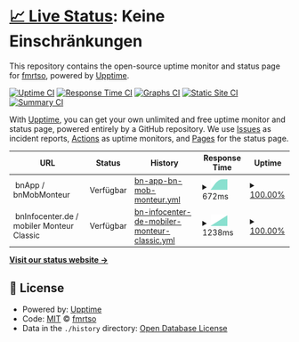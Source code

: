 # [📈 Live Status](https://demo.upptime.js.org): <!--live status--> **Keine Einschränkungen**

This repository contains the open-source uptime monitor and status page for [fmrtso](https://demo.upptime.js.org), powered by [Upptime](https://github.com/upptime/upptime).

[![Uptime CI](https://github.com/fmrtso/statuspage/workflows/Uptime%20CI/badge.svg)](https://github.com/fmrtso/statuspage/actions?query=workflow%3A%22Uptime+CI%22)
[![Response Time CI](https://github.com/fmrtso/statuspage/workflows/Response%20Time%20CI/badge.svg)](https://github.com/fmrtso/statuspage/actions?query=workflow%3A%22Response+Time+CI%22)
[![Graphs CI](https://github.com/fmrtso/statuspage/workflows/Graphs%20CI/badge.svg)](https://github.com/fmrtso/statuspage/actions?query=workflow%3A%22Graphs+CI%22)
[![Static Site CI](https://github.com/fmrtso/statuspage/workflows/Static%20Site%20CI/badge.svg)](https://github.com/fmrtso/statuspage/actions?query=workflow%3A%22Static+Site+CI%22)
[![Summary CI](https://github.com/fmrtso/statuspage/workflows/Summary%20CI/badge.svg)](https://github.com/fmrtso/statuspage/actions?query=workflow%3A%22Summary+CI%22)

With [Upptime](https://upptime.js.org), you can get your own unlimited and free uptime monitor and status page, powered entirely by a GitHub repository. We use [Issues](https://github.com/fmrtso/statuspage/issues) as incident reports, [Actions](https://github.com/fmrtso/statuspage/actions) as uptime monitors, and [Pages](https://demo.upptime.js.org) for the status page.

<!--start: status pages-->
<!-- This summary is generated by Upptime (https://github.com/upptime/upptime) -->
<!-- Do not edit this manually, your changes will be overwritten -->
<!-- prettier-ignore -->
| URL | Status | History | Response Time | Uptime |
| --- | ------ | ------- | ------------- | ------ |
| <img alt="" src="https://icons.duckduckgo.com/ip3/null.ico" height="13"> bnApp / bnMobMonteur | Verfügbar | [bn-app-bn-mob-monteur.yml](https://github.com/fmrtso/statuspage/commits/HEAD/history/bn-app-bn-mob-monteur.yml) | <details><summary><img alt="Response time graph" src="./graphs/bn-app-bn-mob-monteur/response-time-week.png" height="20"> 672ms</summary><br><a href="https://status.kwp-online.de/history/bn-app-bn-mob-monteur"><img alt="Response time 668" src="https://img.shields.io/endpoint?url=https%3A%2F%2Fraw.githubusercontent.com%2Ffmrtso%2Fstatuspage%2FHEAD%2Fapi%2Fbn-app-bn-mob-monteur%2Fresponse-time.json"></a><br><a href="https://status.kwp-online.de/history/bn-app-bn-mob-monteur"><img alt="24-hour response time 827" src="https://img.shields.io/endpoint?url=https%3A%2F%2Fraw.githubusercontent.com%2Ffmrtso%2Fstatuspage%2FHEAD%2Fapi%2Fbn-app-bn-mob-monteur%2Fresponse-time-day.json"></a><br><a href="https://status.kwp-online.de/history/bn-app-bn-mob-monteur"><img alt="7-day response time 672" src="https://img.shields.io/endpoint?url=https%3A%2F%2Fraw.githubusercontent.com%2Ffmrtso%2Fstatuspage%2FHEAD%2Fapi%2Fbn-app-bn-mob-monteur%2Fresponse-time-week.json"></a><br><a href="https://status.kwp-online.de/history/bn-app-bn-mob-monteur"><img alt="30-day response time 668" src="https://img.shields.io/endpoint?url=https%3A%2F%2Fraw.githubusercontent.com%2Ffmrtso%2Fstatuspage%2FHEAD%2Fapi%2Fbn-app-bn-mob-monteur%2Fresponse-time-month.json"></a><br><a href="https://status.kwp-online.de/history/bn-app-bn-mob-monteur"><img alt="1-year response time 668" src="https://img.shields.io/endpoint?url=https%3A%2F%2Fraw.githubusercontent.com%2Ffmrtso%2Fstatuspage%2FHEAD%2Fapi%2Fbn-app-bn-mob-monteur%2Fresponse-time-year.json"></a></details> | <details><summary><a href="https://status.kwp-online.de/history/bn-app-bn-mob-monteur">100.00%</a></summary><a href="https://status.kwp-online.de/history/bn-app-bn-mob-monteur"><img alt="All-time uptime 99.39%" src="https://img.shields.io/endpoint?url=https%3A%2F%2Fraw.githubusercontent.com%2Ffmrtso%2Fstatuspage%2FHEAD%2Fapi%2Fbn-app-bn-mob-monteur%2Fuptime.json"></a><br><a href="https://status.kwp-online.de/history/bn-app-bn-mob-monteur"><img alt="24-hour uptime 100.00%" src="https://img.shields.io/endpoint?url=https%3A%2F%2Fraw.githubusercontent.com%2Ffmrtso%2Fstatuspage%2FHEAD%2Fapi%2Fbn-app-bn-mob-monteur%2Fuptime-day.json"></a><br><a href="https://status.kwp-online.de/history/bn-app-bn-mob-monteur"><img alt="7-day uptime 100.00%" src="https://img.shields.io/endpoint?url=https%3A%2F%2Fraw.githubusercontent.com%2Ffmrtso%2Fstatuspage%2FHEAD%2Fapi%2Fbn-app-bn-mob-monteur%2Fuptime-week.json"></a><br><a href="https://status.kwp-online.de/history/bn-app-bn-mob-monteur"><img alt="30-day uptime 99.39%" src="https://img.shields.io/endpoint?url=https%3A%2F%2Fraw.githubusercontent.com%2Ffmrtso%2Fstatuspage%2FHEAD%2Fapi%2Fbn-app-bn-mob-monteur%2Fuptime-month.json"></a><br><a href="https://status.kwp-online.de/history/bn-app-bn-mob-monteur"><img alt="1-year uptime 99.39%" src="https://img.shields.io/endpoint?url=https%3A%2F%2Fraw.githubusercontent.com%2Ffmrtso%2Fstatuspage%2FHEAD%2Fapi%2Fbn-app-bn-mob-monteur%2Fuptime-year.json"></a></details>
| <img alt="" src="https://icons.duckduckgo.com/ip3/null.ico" height="13"> bnInfocenter.de / mobiler Monteur Classic | Verfügbar | [bn-infocenter-de-mobiler-monteur-classic.yml](https://github.com/fmrtso/statuspage/commits/HEAD/history/bn-infocenter-de-mobiler-monteur-classic.yml) | <details><summary><img alt="Response time graph" src="./graphs/bn-infocenter-de-mobiler-monteur-classic/response-time-week.png" height="20"> 1238ms</summary><br><a href="https://status.kwp-online.de/history/bn-infocenter-de-mobiler-monteur-classic"><img alt="Response time 1281" src="https://img.shields.io/endpoint?url=https%3A%2F%2Fraw.githubusercontent.com%2Ffmrtso%2Fstatuspage%2FHEAD%2Fapi%2Fbn-infocenter-de-mobiler-monteur-classic%2Fresponse-time.json"></a><br><a href="https://status.kwp-online.de/history/bn-infocenter-de-mobiler-monteur-classic"><img alt="24-hour response time 1782" src="https://img.shields.io/endpoint?url=https%3A%2F%2Fraw.githubusercontent.com%2Ffmrtso%2Fstatuspage%2FHEAD%2Fapi%2Fbn-infocenter-de-mobiler-monteur-classic%2Fresponse-time-day.json"></a><br><a href="https://status.kwp-online.de/history/bn-infocenter-de-mobiler-monteur-classic"><img alt="7-day response time 1238" src="https://img.shields.io/endpoint?url=https%3A%2F%2Fraw.githubusercontent.com%2Ffmrtso%2Fstatuspage%2FHEAD%2Fapi%2Fbn-infocenter-de-mobiler-monteur-classic%2Fresponse-time-week.json"></a><br><a href="https://status.kwp-online.de/history/bn-infocenter-de-mobiler-monteur-classic"><img alt="30-day response time 1281" src="https://img.shields.io/endpoint?url=https%3A%2F%2Fraw.githubusercontent.com%2Ffmrtso%2Fstatuspage%2FHEAD%2Fapi%2Fbn-infocenter-de-mobiler-monteur-classic%2Fresponse-time-month.json"></a><br><a href="https://status.kwp-online.de/history/bn-infocenter-de-mobiler-monteur-classic"><img alt="1-year response time 1281" src="https://img.shields.io/endpoint?url=https%3A%2F%2Fraw.githubusercontent.com%2Ffmrtso%2Fstatuspage%2FHEAD%2Fapi%2Fbn-infocenter-de-mobiler-monteur-classic%2Fresponse-time-year.json"></a></details> | <details><summary><a href="https://status.kwp-online.de/history/bn-infocenter-de-mobiler-monteur-classic">100.00%</a></summary><a href="https://status.kwp-online.de/history/bn-infocenter-de-mobiler-monteur-classic"><img alt="All-time uptime 100.00%" src="https://img.shields.io/endpoint?url=https%3A%2F%2Fraw.githubusercontent.com%2Ffmrtso%2Fstatuspage%2FHEAD%2Fapi%2Fbn-infocenter-de-mobiler-monteur-classic%2Fuptime.json"></a><br><a href="https://status.kwp-online.de/history/bn-infocenter-de-mobiler-monteur-classic"><img alt="24-hour uptime 100.00%" src="https://img.shields.io/endpoint?url=https%3A%2F%2Fraw.githubusercontent.com%2Ffmrtso%2Fstatuspage%2FHEAD%2Fapi%2Fbn-infocenter-de-mobiler-monteur-classic%2Fuptime-day.json"></a><br><a href="https://status.kwp-online.de/history/bn-infocenter-de-mobiler-monteur-classic"><img alt="7-day uptime 100.00%" src="https://img.shields.io/endpoint?url=https%3A%2F%2Fraw.githubusercontent.com%2Ffmrtso%2Fstatuspage%2FHEAD%2Fapi%2Fbn-infocenter-de-mobiler-monteur-classic%2Fuptime-week.json"></a><br><a href="https://status.kwp-online.de/history/bn-infocenter-de-mobiler-monteur-classic"><img alt="30-day uptime 100.00%" src="https://img.shields.io/endpoint?url=https%3A%2F%2Fraw.githubusercontent.com%2Ffmrtso%2Fstatuspage%2FHEAD%2Fapi%2Fbn-infocenter-de-mobiler-monteur-classic%2Fuptime-month.json"></a><br><a href="https://status.kwp-online.de/history/bn-infocenter-de-mobiler-monteur-classic"><img alt="1-year uptime 100.00%" src="https://img.shields.io/endpoint?url=https%3A%2F%2Fraw.githubusercontent.com%2Ffmrtso%2Fstatuspage%2FHEAD%2Fapi%2Fbn-infocenter-de-mobiler-monteur-classic%2Fuptime-year.json"></a></details>

<!--end: status pages-->

[**Visit our status website →**](https://demo.upptime.js.org)

## 📄 License

- Powered by: [Upptime](https://github.com/upptime/upptime)
- Code: [MIT](./LICENSE) © [fmrtso](https://demo.upptime.js.org)
- Data in the `./history` directory: [Open Database License](https://opendatacommons.org/licenses/odbl/1-0/)
